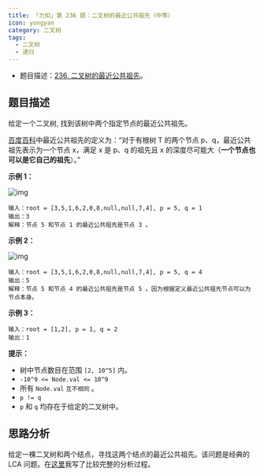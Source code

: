 ```yaml
---
title: 「力扣」第 236 题：二叉树的最近公共祖先（中等）
icon: yongyan
category: 二叉树
tags:
  - 二叉树
  - 递归
---
```


+ 题目描述：[236. 二叉树的最近公共祖先](https://leetcode-cn.com/problems/lowest-common-ancestor-of-a-binary-tree/description/)。

## 题目描述

给定一个二叉树, 找到该树中两个指定节点的最近公共祖先。

[百度百科](https://baike.baidu.com/item/最近公共祖先/8918834?fr=aladdin)中最近公共祖先的定义为：“对于有根树 T 的两个节点 p、q，最近公共祖先表示为一个节点 x，满足 x 是 p、q 的祖先且 x 的深度尽可能大（**一个节点也可以是它自己的祖先**）。”

 

**示例 1：**

![img](https://assets.leetcode.com/uploads/2018/12/14/binarytree.png)

```输入：root = [3,5,1,6,2,0,8,null,null,7,4], p = 5, q = 1
输入：root = [3,5,1,6,2,0,8,null,null,7,4], p = 5, q = 1
输出：3
解释：节点 5 和节点 1 的最近公共祖先是节点 3 。
```

**示例 2：**

![img](https://assets.leetcode.com/uploads/2018/12/14/binarytree.png)

```
输入：root = [3,5,1,6,2,0,8,null,null,7,4], p = 5, q = 4
输出：5
解释：节点 5 和节点 4 的最近公共祖先是节点 5 。因为根据定义最近公共祖先节点可以为节点本身。
```

**示例 3：**

```
输入：root = [1,2], p = 1, q = 2
输出：1
```



**提示：**

- 树中节点数目在范围 `[2, 10^5]` 内。
- `-10^9 <= Node.val <= 10^9`
- 所有 `Node.val` `互不相同` 。
- `p != q`
- `p` 和 `q` 均存在于给定的二叉树中。

## 思路分析

给定一棵二叉树和两个结点，寻找这两个结点的最近公共祖先。该问题是经典的 LCA 问题。在[这里](https://www.liwei.party/2018/05/12/leetcode-solution/lowest-common-ancestor/)我写了比较完整的分析过程。





